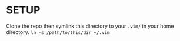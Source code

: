 # SETUP
Clone the repo then symlink this directory to your `.vim/` in your home directory.
`ln -s /path/to/this/dir ~/.vim`
